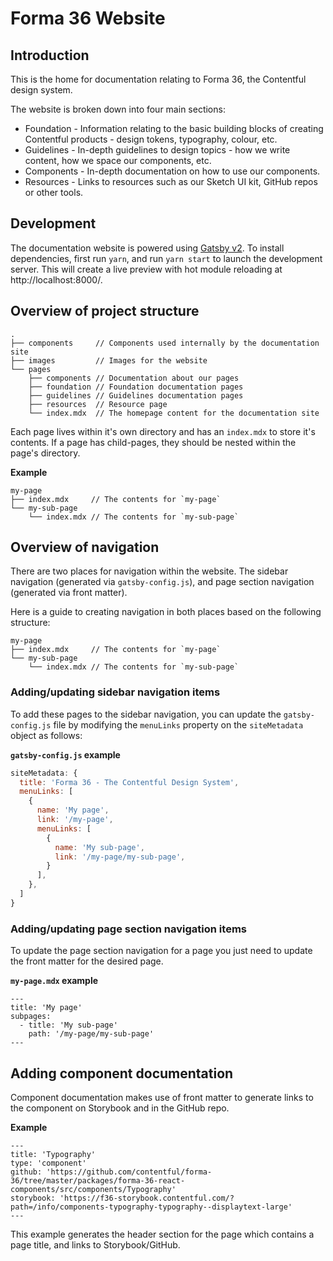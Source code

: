 # Forma 36 Website

## Introduction

This is the home for documentation relating to Forma 36, the Contentful design system.

The website is broken down into four main sections:

- Foundation - Information relating to the basic building blocks of creating Contentful products - design tokens, typography, colour, etc.
- Guidelines - In-depth guidelines to design topics - how we write content, how we space our components, etc.
- Components - In-depth documentation on how to use our components.
- Resources - Links to resources such as our Sketch UI kit, GitHub repos or other tools.

## Development

The documentation website is powered using [Gatsby v2](https://www.gatsbyjs.org). To install dependencies, first run `yarn`, and run `yarn start` to launch the development server. This will create a live preview with hot module reloading at http://localhost:8000/.

## Overview of project structure

```
.
├── components     // Components used internally by the documentation site
├── images         // Images for the website
└── pages
    ├── components // Documentation about our pages
    ├── foundation // Foundation documentation pages
    ├── guidelines // Guidelines documentation pages
    ├── resources  // Resource page
    └── index.mdx  // The homepage content for the documentation site
```

Each page lives within it's own directory and has an `index.mdx` to store it's contents. If a page has child-pages, they should be nested within the page's directory.

**Example**

```
my-page
├── index.mdx     // The contents for `my-page`
└── my-sub-page
    └── index.mdx // The contents for `my-sub-page`
```

## Overview of navigation

There are two places for navigation within the website. The sidebar navigation (generated via `gatsby-config.js`), and page section navigation (generated via front matter).

Here is a guide to creating navigation in both places based on the following structure:

```
my-page
├── index.mdx     // The contents for `my-page`
└── my-sub-page
    └── index.mdx // The contents for `my-sub-page`
```

### Adding/updating sidebar navigation items

To add these pages to the sidebar navigation, you can update the `gatsby-config.js` file by modifying the `menuLinks` property on the `siteMetadata` object as follows:

**`gatsby-config.js` example**

```js
siteMetadata: {
  title: 'Forma 36 - The Contentful Design System',
  menuLinks: [
    {
      name: 'My page',
      link: '/my-page',
      menuLinks: [
        {
          name: 'My sub-page',
          link: '/my-page/my-sub-page',
        }
      ],
    },
  ]
}
```

### Adding/updating page section navigation items

To update the page section navigation for a page you just need to update the front matter for the desired page.

**`my-page.mdx` example**

```mdx
---
title: 'My page'
subpages:
  - title: 'My sub-page'
    path: '/my-page/my-sub-page'
---
```

## Adding component documentation

Component documentation makes use of front matter to generate links to the component on Storybook and in the GitHub repo.

**Example**

```mdx
---
title: 'Typography'
type: 'component'
github: 'https://github.com/contentful/forma-36/tree/master/packages/forma-36-react-components/src/components/Typography'
storybook: 'https://f36-storybook.contentful.com/?path=/info/components-typography-typography--displaytext-large'
---
```

This example generates the header section for the page which contains a page title, and links to Storybook/GitHub.
